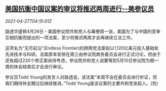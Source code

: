 <!--1619497862000-->
[美国抗衡中国议案的审议将推迟两周进行--美参议员](https://cn.reuters.com/article/usa-china-bill-delay-0426-mon-idCNKBS2CE09O)
------

<div><i>2021-04-27T04:15:01Z</i></div><p>路透华盛顿4月26日 - 美国参议院共和党人与幕僚周一说，美国为了与中国的竞争互相抗衡而提出的一项法案，至少将推迟两周才会再继续立法工作。</p><p>这项名为“无尽前沿”(Endless Frontier)的跨两党法案拟以1,120亿美元投入基础和先进技术与科研。法案原本安排在周三由参议院商务委员会进行正式讨论，但由于还有超过230个修正案尚待考虑，参议院共和党人说要等到5月10日参议院为期一周的休会结束后才会进行审议。</p><p>参议员Todd Young的发言人对路透说，该法案“本周不会在委员会进行听证，但我们期待休会期过后继续推进。”Todd Young是该议案的主要共和党发起人。(完)</p>
